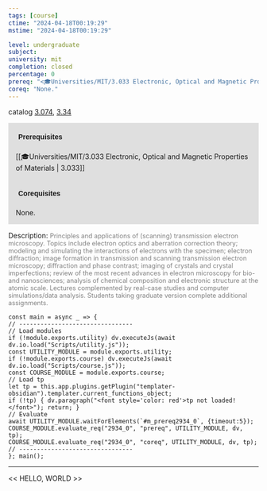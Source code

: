```yaml
---
tags: [course]
ctime: "2024-04-18T00:19:29"
mstime: "2024-04-18T00:19:29"

level: undergraduate
subject: 
university: mit
completion: closed
percentage: 0
prereq: "<🎓Universities/MIT/3.033 Electronic, Optical and Magnetic Properties of Materials>"
coreq: "None."
---
```


catalog [3.074](http://student.mit.edu/catalog/m3a.html#3.074), [3.34](http://student.mit.edu/catalog/m3a.html#3.34)

<span style="display: block; padding: 15px; background-color: rgb(100, 100, 100, 0.2);"><font id="m_prereq2934_0" style="display: block; font-family: Arial, sans-serif; font-weight: bold; padding: 5px">Prerequisites</font><br><span id="prereq2934_0">[[🎓Universities/MIT/3.033 Electronic, Optical and Magnetic Properties of Materials | 3.033]]</span></span>
<span style="display: block; padding: 15px; background-color: rgb(100, 100, 100, 0.2);"><font id="m_coreq2934_0" style="display: block; font-family: Arial, sans-serif; font-weight: bold; padding: 5px">Corequisites</font><br><span id="coreq2934_0">None.</span></span>

<font style="">Description:</font>
<font style="color: grey; font-size: 0.8rem;">Principles and applications of (scanning) transmission electron microscopy. Topics include electron optics and aberration correction theory; modeling and simulating the interactions of electrons with the specimen; electron diffraction; image formation in transmission and scanning transmission electron microscopy; diffraction and phase contrast; imaging of crystals and crystal imperfections; review of the most recent advances in electron microscopy for bio- and nanosciences; analysis of chemical composition and electronic structure at the atomic scale. Lectures complemented by real-case studies and computer simulations/data analysis. Students taking graduate version complete additional assignments.</font>

```dataviewjs
const main = async _ => {
// --------------------------------
// Load modules
if (!module.exports.utility) dv.executeJs(await dv.io.load("Scripts/utility.js"));
const UTILITY_MODULE = module.exports.utility;
if (!module.exports.course) dv.executeJs(await dv.io.load("Scripts/course.js"));
const COURSE_MODULE = module.exports.course;
// Load tp
let tp = this.app.plugins.getPlugin("templater-obsidian").templater.current_functions_object;
if (!tp) { dv.paragraph("<font style='color: red'>tp not loaded!</font>"); return; }
// Evaluate
await UTILITY_MODULE.waitForElements(`#m_prereq2934_0`, {timeout:5});
COURSE_MODULE.evaluate_req("2934_0", "prereq", UTILITY_MODULE, dv, tp);
COURSE_MODULE.evaluate_req("2934_0", "coreq", UTILITY_MODULE, dv, tp);
// --------------------------------
}; main();
```

---

<< HELLO, WORLD >>

